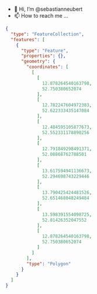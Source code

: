- 👋 Hi, I’m @sebastianneubert
- 📫 How to reach me ...

<!---
sebastianneubert/sebastianneubert is a ✨ special ✨ repository because its `README.md` (this file) appears on your GitHub profile.
You can click the Preview link to take a look at your changes.
--->

```geojson
{
  "type": "FeatureCollection",
  "features": [
    {
      "type": "Feature",
      "properties": {},
      "geometry": {
        "coordinates": [
          [
            [
              12.878264540163798,
              52.750380652074
            ],
            [
              12.782247604972383,
              52.622333435147084
            ],
            [
              12.484595105877673,
              52.552331178890256
            ],
            [
              12.791849298491371,
              52.08868762788501
            ],
            [
              13.617594941136673,
              52.294698743229446
            ],
            [
              13.790425424481526,
              52.651468048249484
            ],
            [
              13.598391554098725,
              52.81426352047552
            ],
            [
              12.878264540163798,
              52.750380652074
            ]
          ]
        ],
        "type": "Polygon"
      }
    }
  ]
}
```
